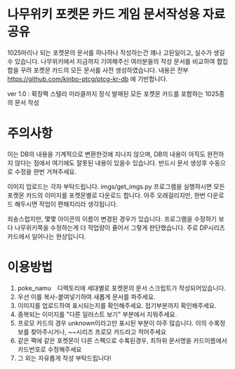 # 나무위키 포켓몬 카드 게임 문서작성용 자료공유

1025마리나 되는 포켓몬의 문서를 하나하나 작성하는건 꽤나 고된일이고, 실수가 생길수 있습니다. 
나무위키에서 지금까지 기여해주신 여러분들의 작성 문서를 비교하여 합집합을 꾸려 포켓몬 카드의 모든 문서를 사전 생성하였습니다.
내용은 전부 https://github.com/kinbo-ptcg/ptcg-kr-db 에 기반합니다.

ver 1.0 : 확장팩 스텔라 미라클까지 정식 발매된 모든 포켓몬 카드를 포함하는 1025종의 문서 작성

# 주의사항

이는 DB의 내용을 기계적으로 변환한것에 지나지 않으며, DB의 내용이 아직도 완전하지 않다는 점에서 여기에도 잘못된 내용이 있을수 있습니다. 
반드시 문서 생성후 수동으로 수정을 한번 거쳐주세요.

이미지 업로드는 각자 부탁드립니다.
imgs/get_imgs.py 프로그램을 실행하시면 모든 포켓몬 카드의 이미지를 포켓몬별로 다운로드 합니다.
아주 오래걸리지만, 한번 다운로드 해두시면 작업이 편해지리라 생각됩니다.

죄송스럽지만, 몇몇 아이콘의 이름이 변경된 경우가 있습니다. 
프로그램을 수정하기 보다 나무위키쪽을 수정하는게 더 작업량이 줄어서 그렇게 판단했습니다.
주로 DP시리즈 카드에서 일어나는 현상입니다.

# 이용방법

1. poke_namu　디렉토리에 세대별로 포켓몬의 문서 스크립트가 작성되어있습니다. 
2. 우선 이를 복사-붙여넣기하여 새롭게 문서를 파주세요.
3. 이미지를 업로드하여 표시되는지를 확인해주세요. 접기부분까지 확인해주세요.
4. 중복되는 이미지를 "다른 일러스트 보기" 부분에서 지워주세요. 
5. 프로모 카드의 경우 unknown이라고만 표시된 부분이 아주 많습니다. 이의 수록정보를 찾아주시거나, ~~시리즈 프로모 카드라고 적어주세요
6. 같은 팩에 같은 포켓몬이 다른 스펙으로 수록된경우, 최하위 문서명을 카드이름에서 카드번호로 수정해주세요
7. 그 외는 자유롭게 작성 부탁드립니다!

